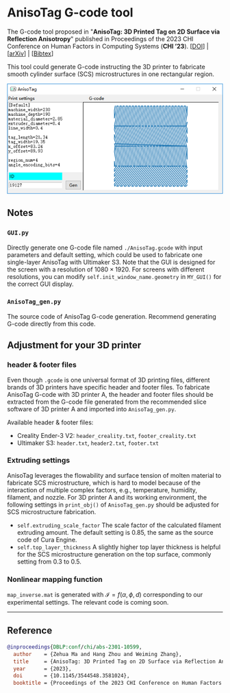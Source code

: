 # AnisoTag G-code tool

The G-code tool proposed in "**AnisoTag: 3D Printed Tag on 2D Surface via Reflection Anisotropy**" published in Proceedings of the 2023 CHI Conference on Human Factors in Computing Systems (**CHI ’23**). [[DOI](https://doi.org/10.1145/3544548.3581024)] | [[arXiv](https://doi.org/10.48550/arXiv.2301.10599v2)] | [[Bibtex](#reference)]

This tool could generate G-code instructing the 3D printer to fabricate smooth cylinder surface (SCS) microstructures in one rectangular region.

![The GUI of the Gcode tool.](./image_md/AnisoTag_gui_github.png)

## Notes
### `GUI.py`
Directly generate one G-code file named `./AnisoTag.gcode` with input parameters and default setting, which could be used to fabricate one single-layer AnisoTag with Ultimaker S3. Note that the GUI is designed for the screen with a resolution of $1080\times 1920$. For screens with different resolutions, you can modify `self.init_window_name.geometry` in `MY_GUI()` for the correct GUI display. 

### `AnisoTag_gen.py`
The source code of AnisoTag G-code generation. Recommend generating G-code directly from this code.

## Adjustment for your 3D printer
### header & footer files
Even though `.gcode` is one universal format of 3D printing files, different brands of 3D printers have specific header and footer files. To fabricate AnisoTag G-code with 3D printer A, the header and footer files should be extracted from the G-code file generated from the recommended slice software of 3D printer A and imported into `AnisoTag_gen.py`.

Available header & footer files:
- Creality Ender-3 V2: `header_creality.txt`, `footer_creality.txt`
- Ultimaker S3: `header.txt`, `header2.txt`, `footer.txt`

### Extruding settings
AnisoTag leverages the flowability and surface tension of molten material to fabricate SCS microstructure, which is hard to model because of the interaction of multiple complex factors, e.g., temperature, humidity, filament, and nozzle. For 3D printer A and its working environment, the following settings in `print_obj()` of `AnisoTag_gen.py` should be adjusted for SCS microstructure fabrication.
- `self.extruding_scale_factor` The scale factor of the calculated filament extruding amount. The default setting is 0.85, the same as the source code of Cura Engine.
- `self.top_layer_thickness` A slightly higher top layer thickness is helpful for the SCS microstructure generation on the top surface, commonly setting from 0.3 to 0.5.

### Nonlinear mapping function
`map_inverse.mat` is generated with $\mathcal{I}=f(\alpha, \phi, d)$ corresponding to our experimental settings. The relevant code is coming soon.

---
## Reference
<span id="reference">

```bibtex
@inproceedings{DBLP:conf/chi/abs-2301-10599,
  author    = {Zehua Ma and Hang Zhou and Weiming Zhang},
  title     = {AnisoTag: 3D Printed Tag on 2D Surface via Reflection Anisotropy},
  year      = {2023},
  doi       = {10.1145/3544548.3581024},
  booktitle = {Proceedings of the 2023 CHI Conference on Human Factors in Computing Systems (CHI '23)}}
```

</span>